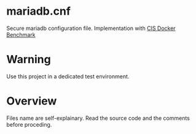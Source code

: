 # mariadb.cnf
Secure mariadb configuration file.
Implementation with [CIS Docker Benchmark](https://www.cisecurity.org/benchmark/mariadb)

# Warning
Use this project in a dedicated test environment.

# Overview
Files name are self-explainary.
Read the source code and the comments before proceding.
